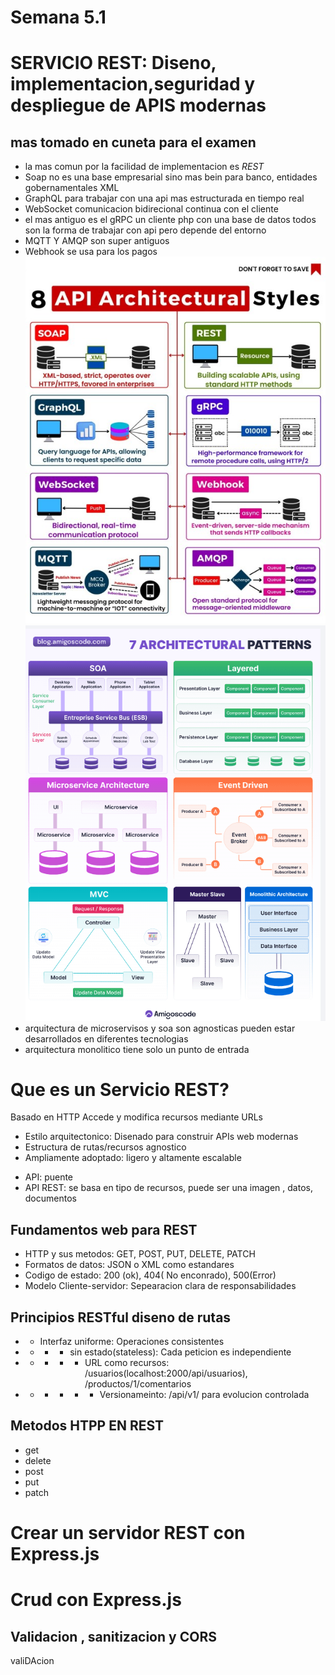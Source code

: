 # Semana 5.1
# SERVICIO REST: Diseno, implementacion,seguridad y despliegue de APIS modernas
## mas tomado en cuneta para el examen
 - la mas comun por la facilidad de implementacion es *REST* 
 - Soap no es una base empresarial sino mas bein para banco, entidades gobernamentales XML
 - GraphQL para trabajar con una api mas estructurada en tiempo real
 - WebSocket comunicacion bidirecional continua con el cliente
 - el mas antiguo es el gRPC un cliente php con una base de datos
 todos son la forma de trabajar con api pero depende del entorno
- MQTT Y AMQP son super antiguos  
- Webhook se usa para los pagos
![Diagrama de arquitectura](./arquitectura.jpg)
![Animación demostrativa](./e6626ab7-ffda-4bec-b2ed-1ae626df5e7e_644x848.gif)
- arquitectura de microservisos y soa son agnosticas pueden estar desarrollados en diferentes tecnologias
- arquitectura monolitico tiene solo un punto de entrada
# Que es un Servicio REST?
Basado en HTTP Accede y modifica recursos mediante URLs
- Estilo arquitectonico: Disenado para construir APIs web modernas
- Estructura de rutas/recursos agnostico
- Ampliamente adoptado: ligero y altamente escalable
* API: puente
* API REST: se basa en tipo de recursos, puede ser una imagen , datos, documentos
## Fundamentos web para REST
- HTTP y sus metodos: GET, POST, PUT, DELETE, PATCH
- Formatos de datos: JSON o XML como estandares
- Codigo de estado: 200 (ok), 404( No enconrado), 500(Error)
- Modelo Cliente-servidor: Sepearacion clara de responsabilidades
## Principios RESTful  diseno de rutas
- *  Interfaz uniforme: Operaciones consistentes
- - * * sin estado(stateless): Cada peticion es independiente
- - * * * URL como recursos: /usuarios(localhost:2000/api/usuarios), /productos/1/comentarios
- - * * * * Versionameinto: /api/v1/ para evolucion controlada
## Metodos HTPP EN REST
- get
- delete
- post
- put
- patch 
# Crear un servidor REST con Express.js
# Crud con Express.js
## Validacion , sanitizacion y CORS
valiDAcion
